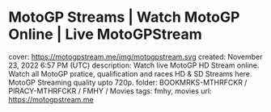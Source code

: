 # MotoGP Streams | Watch MotoGP Online | Live MotoGPStream

cover: https://motogpstream.me/img/motogpstream.svg
created: November 23, 2022 6:57 PM (UTC)
description: Watch live MotoGP HD Stream online. Watch all MotoGP pratice, qualification and races HD & SD Streams here. MotoGP Streaming quality upto 720p.
folder: BOOKMRKS-MTHRFCKR / PIRACY-MTHRFCKR / FMHY / Movies
tags: fmhy, movies
url: https://motogpstream.me